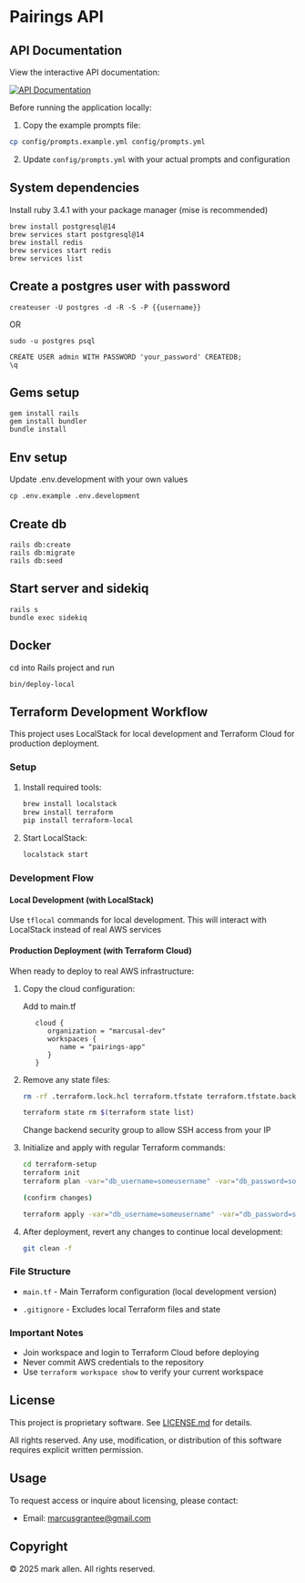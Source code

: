 # Pairings API

## API Documentation

View the interactive API documentation:

[![API Documentation](https://img.shields.io/badge/API-Documentation-blue)](https://petstore.swagger.io/?url=https://raw.githubusercontent.com/marcusal/pairings-app/main/pairings-api/swagger/v1/swagger.yaml)

Before running the application locally:

1. Copy the example prompts file:

```bash
cp config/prompts.example.yml config/prompts.yml
```

2. Update `config/prompts.yml` with your actual prompts and configuration

## System dependencies

Install ruby 3.4.1 with your package manager (mise is recommended)

```
brew install postgresql@14
brew services start postgresql@14
brew install redis
brew services start redis
brew services list
```

## Create a postgres user with password

```
createuser -U postgres -d -R -S -P {{username}}
```

OR

```
sudo -u postgres psql

CREATE USER admin WITH PASSWORD 'your_password' CREATEDB;
\q
```

## Gems setup

```
gem install rails
gem install bundler
bundle install
```

## Env setup

Update .env.development with your own values

```
cp .env.example .env.development
```

## Create db

```
rails db:create
rails db:migrate
rails db:seed
```

## Start server and sidekiq

```
rails s
bundle exec sidekiq
```

## Docker

cd into Rails project and run

```
bin/deploy-local
```

## Terraform Development Workflow

This project uses LocalStack for local development and Terraform Cloud for production deployment.

### Setup

1. Install required tools:

   ```bash
   brew install localstack
   brew install terraform
   pip install terraform-local
   ```

2. Start LocalStack:
   ```bash
   localstack start
   ```

### Development Flow

#### Local Development (with LocalStack)

Use `tflocal` commands for local development. This will interact with LocalStack instead of real AWS services

#### Production Deployment (with Terraform Cloud)

When ready to deploy to real AWS infrastructure:

1. Copy the cloud configuration:

   Add to main.tf

   ```
      cloud {
         organization = "marcusal-dev"
         workspaces {
            name = "pairings-app"
         }
      }
   ```

2. Remove any state files:

   ```bash
   rm -rf .terraform.lock.hcl terraform.tfstate terraform.tfstate.backup
   ```

   ```bash
   terraform state rm $(terraform state list)
   ```

   Change backend security group to allow SSH access from your IP

3. Initialize and apply with regular Terraform commands:

   ```bash
   cd terraform-setup
   terraform init
   terraform plan -var="db_username=someusername" -var="db_password=somepassword" -var="rails_master_key=$(cat ../pairings-api/config/master.key)" -var="ecr_image_url=${AWS_ACCOUNT_ID}.dkr.ecr.${AWS_REGION}.amazonaws.com/pairings-api:v1.0.0" -var="ssh_public_key=$(cat ~/.ssh/aws-deployer.pub)" -var="environment=production"

   (confirm changes)

   terraform apply -var="db_username=someusername" -var="db_password=somepassword" -var="rails_master_key=$(cat ../pairings-api/config/master.key)" -var="ecr_image_url=${AWS_ACCOUNT_ID}.dkr.ecr.${AWS_REGION}.amazonaws.com/pairings-api:v1.0.0" -var="ssh_public_key=$(cat ~/.ssh/aws-deployer.pub)" -var="environment=production"
   ```

4. After deployment, revert any changes to continue local development:
   ```bash
   git clean -f
   ```

### File Structure

- `main.tf` - Main Terraform configuration (local development version)

- `.gitignore` - Excludes local Terraform files and state

### Important Notes

- Join workspace and login to Terraform Cloud before deploying
- Never commit AWS credentials to the repository
- Use `terraform workspace show` to verify your current workspace

## License

This project is proprietary software. See [LICENSE.md](LICENSE.md) for details.

All rights reserved. Any use, modification, or distribution of this software requires explicit written permission.

## Usage

To request access or inquire about licensing, please contact:

- Email: marcusgrantee@gmail.com

## Copyright

© 2025 mark allen. All rights reserved.
